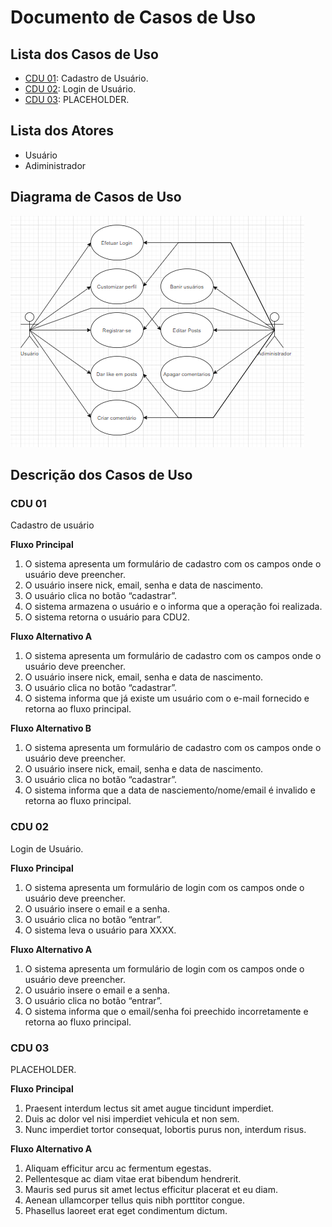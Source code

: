 # Documento de Casos de Uso

## Lista dos Casos de Uso

 - [CDU 01](#CDU-01): Cadastro de Usuário.
 - [CDU 02](#CDU-02): Login de Usuário.
 - [CDU 03](#CDU-03): PLACEHOLDER.


## Lista dos Atores

 - Usuário
 - Adiministrador

## Diagrama de Casos de Uso

![Diagrama de Casos de Uso](PNGs/diagramaCU1.png)

## Descrição dos Casos de Uso

### CDU 01

Cadastro de usuário

**Fluxo Principal**

1. O sistema apresenta um formulário de cadastro com os campos onde o usuário deve preencher.
2. O usuário insere nick, email, senha e data de nascimento.
3. O usuário clica no botão “cadastrar”.
4. O sistema armazena o usuário e  o informa que a operação foi realizada.
5. O sistema retorna o usuário para CDU2.

**Fluxo Alternativo A**

1. O sistema apresenta um formulário de cadastro com os campos onde o usuário deve preencher.
2. O usuário insere nick, email, senha e data de nascimento.
3. O usuário clica no botão “cadastrar”.
4. O sistema informa que já existe um usuário com o e-mail fornecido e retorna
ao fluxo principal.

**Fluxo Alternativo B**

1. O sistema apresenta um formulário de cadastro com os campos onde o usuário deve preencher.
2. O usuário insere nick, email, senha e data de nascimento.
3. O usuário clica no botão “cadastrar”.
4. O sistema informa que a data de nasciemento/nome/email é invalido e retorna
ao fluxo principal.

### CDU 02

Login de Usuário.

**Fluxo Principal**

1. O sistema apresenta um formulário de login com os campos onde o usuário deve preencher.
2. O usuário insere o email e a senha.
3. O usuário clica no botão “entrar”.
4. O sistema leva o usuário para XXXX.

**Fluxo Alternativo A**

1. O sistema apresenta um formulário de login com os campos onde o usuário deve preencher.
2. O usuário insere o email e a senha.
3. O usuário clica no botão “entrar”.
4. O sistema informa que o email/senha foi preechido incorretamente e retorna ao fluxo principal.

### CDU 03

PLACEHOLDER.

**Fluxo Principal**

1. Praesent interdum lectus sit amet augue tincidunt imperdiet.
2. Duis ac dolor vel nisi imperdiet vehicula et non sem.
3. Nunc imperdiet tortor consequat, lobortis purus non, interdum risus.

**Fluxo Alternativo A**

1. Aliquam efficitur arcu ac fermentum egestas.
2. Pellentesque ac diam vitae erat bibendum hendrerit.
3. Mauris sed purus sit amet lectus efficitur placerat et eu diam.
4. Aenean ullamcorper tellus quis nibh porttitor congue.
5. Phasellus laoreet erat eget condimentum dictum.
